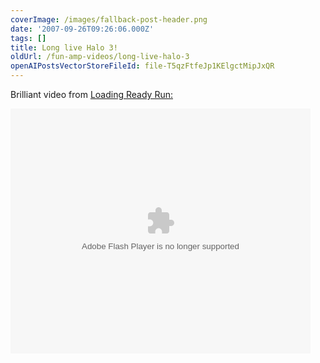```yaml
---
coverImage: /images/fallback-post-header.png
date: '2007-09-26T09:26:06.000Z'
tags: []
title: Long live Halo 3!
oldUrl: /fun-amp-videos/long-live-halo-3
openAIPostsVectorStoreFileId: file-T5qzFtfeJp1KElgctMipJxQR
---
```


Brilliant video from [Loading Ready Run:](https://www.loadingreadyrun.com/videos/view/228)

<embed width="480" height="392" allowfullscreen="true" flashvars="mediaId=406609&amp;affiliateId=24664&amp;allowFullScreen=true&amp;pngLogo=http%3A//www.loadingreadyrun.com/img/revdots_grey.png" bgcolor="#000000" salign="TL" scale="noScale" pluginspage="https://www.macromedia.com/go/getflashplayer" src="https://flash.revver.com/player/1.0/player.swf" type="application/x-shockwave-flash"></embed>
